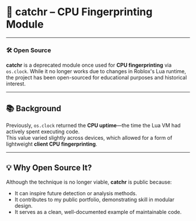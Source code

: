 # 🧠 catchr – CPU Fingerprinting Module

---

### 🛠️ Open Source

**catchr** is a deprecated module once used for **CPU fingerprinting** via `os.clock`. While it no longer works due to changes in Roblox's Lua runtime, the project has been open-sourced for educational purposes and historical interest.

---

## 📚 Background

Previously, `os.clock` returned the **CPU uptime**—the time the Lua VM had actively spent executing code.  
This value varied slightly across devices, which allowed for a form of lightweight **client CPU fingerprinting**.

---

## 💡 Why Open Source It?

Although the technique is no longer viable, **catchr** is public because:

- It can inspire future detection or analysis methods.  
- It contributes to my public portfolio, demonstrating skill in modular design.  
- It serves as a clean, well-documented example of maintainable code.
